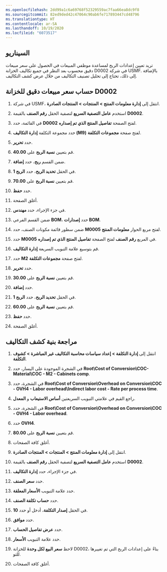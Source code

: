 ```yaml
---
ms.openlocfilehash: 2dd99a1c6a69768f52329559ac7faa66ea8dc9f8
ms.sourcegitcommit: 82ed9ded42c47064c90ab6fe717893447cd48796
ms.translationtype: HT
ms.contentlocale: ar-SA
ms.lasthandoff: 10/19/2020
ms.locfileid: "6073517"
---
```

## <a name="scenario"></a>السيناريو
تريد تعيين إعدادات الربح لمساعدة موظفي المبيعات في الحصول على سعر مبيعات دقيق محسوب بعد النظر في جميع تكاليف الخزانة D0002 في شركة USMF. بالإضافة إلى ذلك، تحتاج إلى تحليل تصنيف التكاليف من خلال عرض كشف التكاليف.

 

## <a name="calculate-an-accurate-sales-price-for-the-d0002-cabinet"></a>حساب سعر مبيعات دقيق للخزانة D0002

1.  في شركة USMF، انتقل إلى **إدارة معلومات المنتج > المنتجات > المنتجات الصادرة**.

2.  استخدم **عامل التصفية السريع** لتصفية الحقل **رقم الصنف** بالقيمة **D0002**.

3.  في القائمة، حدد **D0002** لفتح الصفحة **تفاصيل المنتج الذي تم إصداره**.
 

5.  حدد مجموعة التكلفة **إدارة التكاليف (M9)** لفتح صفحة **مجموعات التكلفة**.

6.  حدد **تحرير**.

7.  قم بتعيين **نسبة الربح** على **40.00**.

8.  ضمن القسم **ربح**، حدد **إضافة**.

9.  في الحقل **تحديد الربح**، حدد **الربح 1**.

10. قم بتعيين **نسبة الربح** على **70.00**.

11. حدد **حفظ**.

12. أغلق الصفحة.

13. في جزء الإجراء، حدد **مهندس**.

14. ضمن القسم الفرعي **BOM**، حدد **إصدارات BOM**.

15. ضمن سطور قائمة مكونات الصنف، حدد **M0005** لفتح مربع الحوار **معلومات المنتج**.

16. حدد **M0005** في المربع **رقم الصنف** لفتح الصفحة **تفاصيل المنتج الذي تم إصداره**.

17. قم بتوسيع علامة التبويب السريعة **إدارة التكاليف**.

18. حدد **M2** لفتح صفحة **مجموعات التكلفة**.

19. حدد **تحرير**.

20. قم بتعيين **نسبة الربح** على **30.00**.

21. حدد **إضافة**.

22. في الحقل **تحديد الربح**، حدد **الربح 1**.

23. قم بتعيين **نسبة الربح** على **60.00**.

24. حدد **حفظ**.

25. أغلق الصفحة. 


## <a name="review-the-structure-of-the-costing-sheet"></a>مراجعة بنية كشف التكاليف

1. انتقل إلى **إدارة التكلفة > إعداد سياسات محاسبة التكاليف غير المباشرة > كشوف التكلفة**.

2. في الشجرة الموجودة على اليسار، حدد **Root\Cost of Conversion\COC-Material\COC - M2 - Cabinets comp**.

3. في الشجرة، حدد **Root\Cost of Conversion\Overhead on Conversion\COC - OVH4 - Labor overhead\Indirect labor cost - Rate per process time**.

4. راجع القيم في علامتي التبويب السريعتين **أساس الاستيعاب** و **المعدل**.

5. في الشجرة، حدد **Root\Cost of Conversion\Overhead on Conversion\COC - OVH4 - Labor overhead**.

6. حدد **OVH4**.

7. قم بتعيين **نسبة الربح** على **80.00**.

8. أغلق كافة الصفحات.

9. انتقل إلى **إدارة معلومات المنتج > المنتجات > المنتجات الصادرة**.

10. استخدم **عامل التصفية السريع** لتصفية الحقل **رقم الصنف** بالقيمة **D0002**.

11. في جزء الإجراء، حدد **إدارة التكاليف**.

12. حدد **سعر الصنف**.

13. حدد علامة التبويب **الأسعار المعلقة**.

14. حدد **حساب تكلفة الصنف**.

15. في الحقل **إصدار التكلفة**، أدخل أو حدد **10**.

16. حدد **موافق**.

17. حدد **عرض تفاصيل الحساب**.

18. حدد علامة التبويب **الأسعار**.

19. لاحظ **سعر البيع لكل وحدة** للخزانة D0002، بناءً على إعدادات الربح التي تم تغييرها للتو. 

20. أغلق كافة الصفحات.
